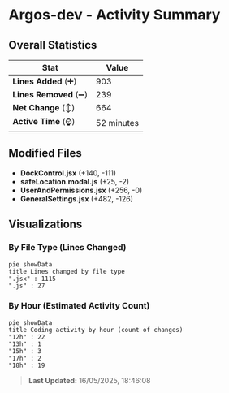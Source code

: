 # Argos-dev - Activity Summary 

## Overall Statistics

| Stat                   | Value                                                             |
| ---------------------- | ----------------------------------------------------------------- |
| **Lines Added** (➕)   | 903                                          |
| **Lines Removed** (➖) | 239                                        |
| **Net Change** (↕)    | 664                |
| **Active Time** (⌚)   | 52 minutes |


## Modified Files
- **DockControl.jsx** (+140, -111)
- **safeLocation.modal.js** (+25, -2)
- **UserAndPermissions.jsx** (+256, -0)
- **GeneralSettings.jsx** (+482, -126)

## Visualizations

### By File Type (Lines Changed)

```mermaid
pie showData
title Lines changed by file type
".jsx" : 1115
".js" : 27
```

### By Hour (Estimated Activity Count)

```mermaid
pie showData
title Coding activity by hour (count of changes)
"12h" : 22
"13h" : 1
"15h" : 3
"17h" : 2
"18h" : 19
```


> **Last Updated:** 16/05/2025, 18:46:08